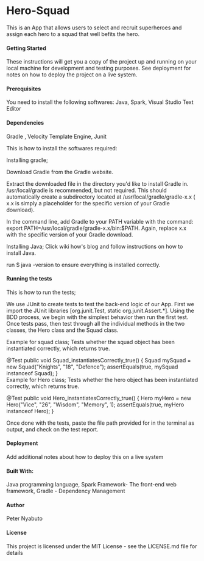 # Hero-Squad

 This is an App that allows users to select and recruit superheroes and assign each hero to a squad that well befits the hero. 

#### Getting Started

 These instructions will get you a copy of the project up and running on your local machine for development and testing purposes. See deployment for notes on how to deploy the project on a live system.

#### Prerequisites

You need to install the following softwares:
Java,
Spark,
Visual Studio Text Editor

#### Dependencies
Gradle , Velocity Template Engine, Junit

This is how to install the softwares required:

Installing gradle;

Download Gradle from the Gradle website.

Extract the downloaded file in the directory you'd like to install Gradle in. /usr/local/gradle is recommended, but not required. This should automatically create a subdirectory located at /usr/local/gradle/gradle-x.x ( x.x is simply a placeholder for the specific version of your Gradle download).

In the command line, add Gradle to your PATH variable with the command: export PATH=/usr/local/gradle/gradle-x.x/bin:$PATH. Again, replace x.x with the specific version of your Gradle download.

Installing Java;
Click wiki how's blog and follow instructions on how to install Java.  

run $ java -version to ensure everything is installed correctly.

#### Running the tests

This is how to run the tests;

We use JUnit to create tests to test the back-end logic of our App.
First we import the JUnit libraries [org.junit.Test, static org.junit.Assert.*]. Using the BDD process, we begin with the simplest behavior then run the first test. Once tests pass, then test through all the individual methods in the two classes, the Hero class and the Squad class.

Example for squad class;
Tests whether the squad object has been instantiated correctly, which returns true.

@Test
  public void Squad_instantiatesCorrectly_true() {
    Squad mySquad = new Squad("Knights", "18", "Defence");
    assertEquals(true, mySquad instanceof Squad);
  }  
 Example for Hero class;
 Tests whether the hero object has been instantiated correctly, which returns true.

 @Test
  public void Hero_instantiatesCorrectly_true() {
    Hero myHero = new Hero("Vice", "26", "Wisdom", "Memory", 1);
    assertEquals(true, myHero instanceof Hero);
  }

  Once done with the tests, paste the file path provided for in the terminal as output, and check on the test report.


#### Deployment

Add additional notes about how to deploy this on a live system

#### Built With:

Java programming language,
Spark Framework- The front-end web framework,
Gradle - Dependency Management


#### Author

Peter Nyabuto

#### License

This project is licensed under the MIT License - see the LICENSE.md file for details

 